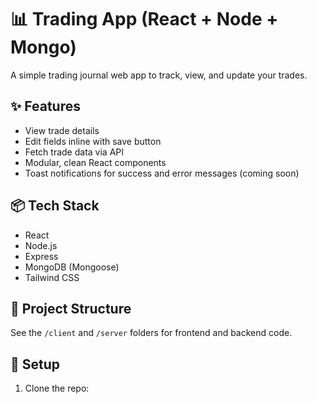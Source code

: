 # 📊 Trading App (React + Node + Mongo)

A simple trading journal web app to track, view, and update your trades.

## ✨ Features

- View trade details
- Edit fields inline with save button
- Fetch trade data via API
- Modular, clean React components
- Toast notifications for success and error messages (coming soon)

## 📦 Tech Stack

- React
- Node.js
- Express
- MongoDB (Mongoose)
- Tailwind CSS

## 📂 Project Structure

See the `/client` and `/server` folders for frontend and backend code.

## 🚀 Setup

1. Clone the repo: